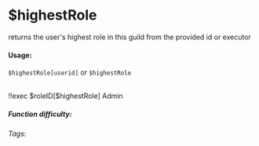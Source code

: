 # $highestRole
returns the user's highest role in this guild from the provided id or executor

#### Usage: 
`$highestRole[userid]` or `$highestRole`


<br/>
<discord-messages>
	<discord-message :bot="false" role-color="#ffcc9a" author="Member">
		!!exec $roleID[$highestRole]
	</discord-message>
	<discord-message :bot="true" role-color="#0099ff" author="Custom Command" avatar="https://media.discordapp.net/avatars/725721249652670555/781224f90c3b841ba5b40678e032f74a.webp">
		Admin
	</discord-message>
</discord-messages>


##### Function difficulty: <Badge type="tip" text="Easy" vertical="middle" /> 
###### Tags: <Badge type="tip" text="Role" vertical="middle" /> <Badge type="tip" text="get highest position" vertical="middle" /> <Badge type="tip" text="position" vertical="middle" />